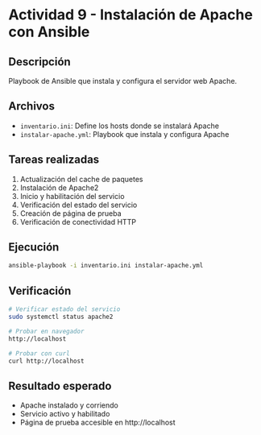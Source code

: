 # Actividad 9 - Instalación de Apache con Ansible

## Descripción
Playbook de Ansible que instala y configura el servidor web Apache.

## Archivos
- `inventario.ini`: Define los hosts donde se instalará Apache
- `instalar-apache.yml`: Playbook que instala y configura Apache

## Tareas realizadas
1. Actualización del cache de paquetes
2. Instalación de Apache2
3. Inicio y habilitación del servicio
4. Verificación del estado del servicio
5. Creación de página de prueba
6. Verificación de conectividad HTTP

## Ejecución
```bash
ansible-playbook -i inventario.ini instalar-apache.yml
```

## Verificación
```bash
# Verificar estado del servicio
sudo systemctl status apache2

# Probar en navegador
http://localhost

# Probar con curl
curl http://localhost
```

## Resultado esperado
- Apache instalado y corriendo
- Servicio activo y habilitado
- Página de prueba accesible en http://localhost

